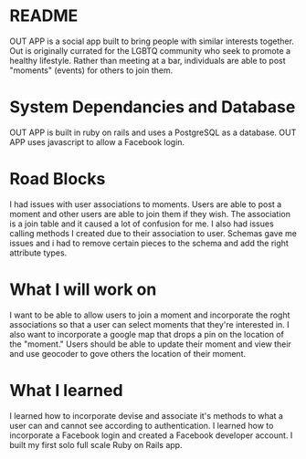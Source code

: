 # README

OUT APP is a social app built to bring people with similar interests together. Out is originally currated for the LGBTQ community who seek to promote a healthy lifestyle. Rather than meeting at a bar, individuals are able to post "moments" (events) for others to join them. 

# System Dependancies and Database
OUT APP is built in ruby on rails and uses a PostgreSQL as a database. OUT APP uses javascript to allow a Facebook login.

# Road Blocks
I had issues with user associations to moments. Users are able to post a moment and other users are able to join them if they wish. The association is a join table and it caused a lot of confusion for me. 
I also had issues calling methods I created due to their association to user.
Schemas gave me issues and i had to remove certain pieces to the schema and add the right attribute types.

# What I will work on
I want to be able to allow users to join a moment and incorporate the roght associations so that a user can select moments that they're interested in. 
I also want to incorporate a google map that drops a pin on the location of the "moment." 
Users should be able to update their moment and view their and use geocoder to gove others the location of their moment.

# What I learned
I learned how to incorporate devise and associate it's methods to what a user can and cannot see according to authentication. 
I learned how to incorporate a Facebook login and created a Facebook developer account.
I built my first solo full scale Ruby on Rails app.


